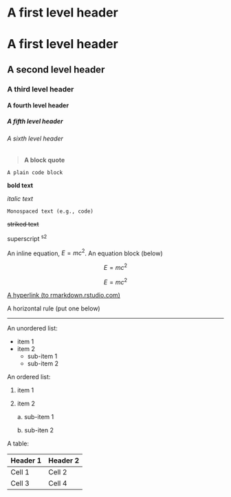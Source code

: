# A first level header
# A first level header
## A second level header
### A third level header
#### A fourth level header
##### A fifth level header
###### A sixth level header
> **A block quote**
```
A plain code block 
```
**bold text**

*italic text*

`Monospaced text (e.g., code)`

~~striked text~~

superscript <sup> s2

An inline equation, $E=mc^2$.
An equation block (below) 

$$ E=mc^2 $$

$$ E=mc^2 $$

[A hyperlink (to rmarkdown.rstudio.com)](http://rmarkdown.rstudio.com/)

A horizontal rule (put one below)

---

An unordered list:

- item 1
- item 2
    - sub-item 1
    - sub-item 2

An ordered list:

1. item 1
2. item 2

    a. sub-item 1
   
    b. sub-iten 2

A table:

|**Header 1**             |                    **Header 2** |
|-------------------------|---------------------------------|
|Cell 1                   |                       Cell 2    |
|Cell 3                   |                       Cell 4    |





